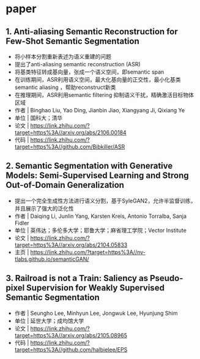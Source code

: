 # paper

## 1. Anti-aliasing Semantic Reconstruction for Few-Shot Semantic Segmentation
- 将小样本分割重新表述为语义重建的问题
- 提出了anti-aliasing semantic reconstruction (ASR)
- 将基类特征转成基向量，张成一个语义空间，即semantic span
- 在训练期间，ASR利用语义空间，最大化基向量的正交性，最小化基类semantic aliasing ，帮助reconstruct新类
- 在推理期间，ASR利用semantic filtering 抑制语义干扰，精确激活目标物体区域
- 作者 | Binghao Liu, Yao Ding, Jianbin Jiao, Xiangyang Ji, Qixiang Ye
- 单位 | 国科大；清华
- 论文 | https://link.zhihu.com/?target=https%3A//arxiv.org/abs/2106.00184
- 代码 | https://link.zhihu.com/?target=https%3A//github.com/Bibkiller/ASR

## 2. Semantic Segmentation with Generative Models: Semi-Supervised Learning and Strong Out-of-Domain Generalization
- 提出一个完全生成性方法进行语义分割，基于SyleGAN2，允许半监督训练，并且展示了强大的泛化性
- 作者 | Daiqing Li, Junlin Yang, Karsten Kreis, Antonio Torralba, Sanja Fidler
- 单位 | 英伟达；多伦多大学；耶鲁大学；麻省理工学院；Vector Institute
- 论文 | https://link.zhihu.com/?target=https%3A//arxiv.org/abs/2104.05833
- 主页 | https://link.zhihu.com/?target=https%3A//nv-tlabs.github.io/semanticGAN/

## 3. Railroad is not a Train: Saliency as Pseudo-pixel Supervision for Weakly Supervised Semantic Segmentation
- 作者 | Seungho Lee, Minhyun Lee, Jongwuk Lee, Hyunjung Shim
- 单位 | 延世大学；成均馆大学
- 论文 | https://link.zhihu.com/?target=https%3A//arxiv.org/abs/2105.08965
- 代码 | https://link.zhihu.com/?target=https%3A//github.com/halbielee/EPS